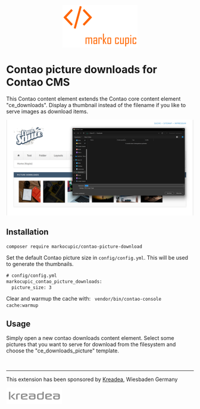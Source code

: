 <p align="center"><img src="docs/logo.png" width="200"></p>

# Contao picture downloads for Contao CMS

This Contao content element extends the Contao core content element "ce_downloads".
 Display a thumbnail instead of the
 filename if you like to serve images as download items.

![Contao Picture Downloads](docs/screenshot.png)

## Installation

`composer require markocupic/contao-picture-download`

Set the default Contao picture size in `config/config.yml`.
 This will be used to generate the thumbnails.

```
# config/config.yml
markocupic_contao_picture_downloads:
  picture_size: 3

```

Clear and warmup the cache with: ` vendor/bin/contao-console cache:warmup`

## Usage

Simply open a new contao downloads content element.
 Select some pictures that you want to serve for download from the
 filesystem and choose the "ce_downloads_picture" template.

&nbsp;

---
This extension has been sponsored by [Kreadea](https://www.kreadea.de), Wiesbaden Germany
<p align="left"><img src="docs/kreadea.png" width="150"></p>
